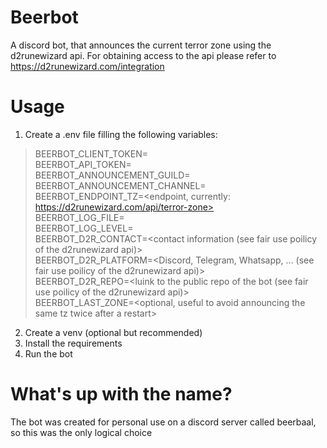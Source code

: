 # Beerbot
A discord bot, that announces the current terror zone using the d2runewizard api.
For obtaining access to the api please refer to https://d2runewizard.com/integration


# Usage
1. Create a .env file filling the following variables:
> BEERBOT_CLIENT_TOKEN=<Discord client token>  
> BEERBOT_API_TOKEN=<d2runewizard api token>  
> BEERBOT_ANNOUNCEMENT_GUILD=<list of comma separated discord servers>  
> BEERBOT_ANNOUNCEMENT_CHANNEL=<list of comma separated channels>  
> BEERBOT_ENDPOINT_TZ=<endpoint, currently: https://d2runewizard.com/api/terror-zone>  
> BEERBOT_LOG_FILE=<name of the log file>  
> BEERBOT_LOG_LEVEL=<log level>  
> BEERBOT_D2R_CONTACT=<contact information (see fair use poilicy of the d2runewizard api)>  
> BEERBOT_D2R_PLATFORM=<Discord, Telegram, Whatsapp, ...  (see fair use poilicy of the d2runewizard api)>  
> BEERBOT_D2R_REPO=<luink to the public repo of the bot (see fair use poilicy of the d2runewizard api)>  
> BEERBOT_LAST_ZONE=<optional, useful to avoid announcing the same tz twice after a restart>  

2. Create a venv (optional but recommended)
3. Install the requirements
4. Run the bot

# What's up with the name?
The bot was created for personal use on a discord server called beerbaal, so this was the only logical choice
